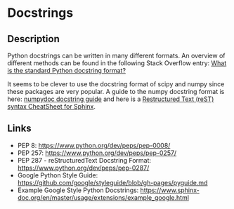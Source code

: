 # Docstrings

## Description

Python docstrings can be written in many different formats. An overview
of different methods can be found in the following Stack Overflow entry:
[What is the standard Python docstring
format?](https://stackoverflow.com/questions/3898572/what-is-the-standard-python-docstring-format)

It seems to be clever to use the docstring format of scipy and numpy
since these packages are very popular. A guide to the numpy docstring
format is here: [numpydoc docstring
guide](https://numpydoc.readthedocs.io/en/latest/) and here is a
[Restructured Text (reST) syntax CheatSheet for
Sphinx](https://thomas-cokelaer.info/tutorials/sphinx/rest_syntax.html).

## Links

- PEP 8: <https://www.python.org/dev/peps/pep-0008/>
- PEP 257: <https://www.python.org/dev/peps/pep-0257/>
- PEP 287 - reStructuredText Docstring Format:
  <https://www.python.org/dev/peps/pep-0287/>
- Google Python Style Guide:
  <https://github.com/google/styleguide/blob/gh-pages/pyguide.md>
- Example Google Style Python Docstrings: https://www.sphinx-doc.org/en/master/usage/extensions/example_google.html
